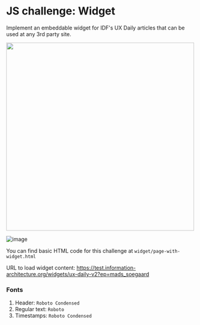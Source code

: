 JS challenge: Widget
=======================

Implement an embeddable widget for IDF's UX Daily articles that can be used at any 3rd party site.

<img src="https://user-images.githubusercontent.com/5278175/35218919-7871f5f6-ff81-11e7-9fd1-23f1a7414b03.png" height="500">
<br>

![image](https://user-images.githubusercontent.com/5278175/35229997-ee847614-ffa5-11e7-9079-c7e7d13ab41d.png)


You can find basic HTML code for this challenge at `widget/page-with-widget.html`

URL to load widget content: https://test.information-architecture.org/widgets/ux-daily-v2?ep=mads_soegaard

### Fonts
 1. Header: `Roboto Condensed`
 1. Regular text: `Roboto`
 1. Timestamps: `Roboto Condensed`
